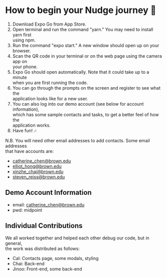 # How to begin your Nudge journey 🚀

1. Download Expo Go from App Store.
2. Open terminal and run the command "yarn." You may need to install yarn first  
   using npm.
3. Run the command "expo start." A new window should open up on your browser.
4. Scan the QR code in your terminal or on the web page using the camera app on  
   your phone.
5. Expo Go should open automatically. Note that it could take up to a minute  
   when you are first running the code.
6. You can go through the prompts on the screen and register to see what the  
   application looks like for a new user.
7. You can also log into our demo account (see below for account information),  
   which has some sample contacts and tasks, to get a better feel of how the  
   application works.
8. Have fun! 🎶

N.B. You will need other email addresses to add contacts. Some email addresses  
that have accounts are:

* catherine_chen@brown.edu
* elliot_hong@brown.edu
* xinzhe_chai@brown.edu
* steven_reiss@brown.edu

## Demo Account Information

* email: catherine_chen@brown.edu
* pwd: midpoint

## Individual Contributions

We all worked together and helped each other debug our code, but in general,  
the work was distributed as follows:

* Cal: Contacts page, some modals, styling
* Chai: Back-end
* Jinoo: Front-end, some back-end
